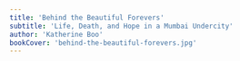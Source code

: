 ```yaml
---
title: 'Behind the Beautiful Forevers'
subtitle: 'Life, Death, and Hope in a Mumbai Undercity'
author: 'Katherine Boo'
bookCover: 'behind-the-beautiful-forevers.jpg'
---
```

